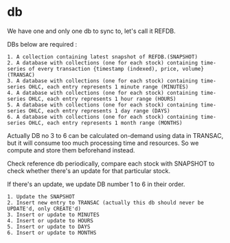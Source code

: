 # db
We have one and only one db to sync to, let's call it REFDB.

DBs below are required :

    1. A collection containing latest snapshot of REFDB.(SNAPSHOT)
    2. A database with collections (one for each stock) containing time-series of every transaction {timestamp (indexed), price, volume} (TRANSAC)
    3. A database with collections (one for each stock) containing time-series OHLC, each entry represents 1 minute range (MINUTES)
    4. A database with collections (one for each stock) containing time-series OHLC, each entry represents 1 hour range (HOURS)
    5. A database with collections (one for each stock) containing time-series OHLC, each entry represents 1 day range (DAYS)
    6. A database with collections (one for each stock) containing time-series OHLC, each entry represents 1 month range (MONTHS)

Actually DB no 3 to 6 can be calculated on-demand using data in TRANSAC, but it will consume
too much processing time and resources. So we compute and store them beforehand instead.

Check reference db periodically, compare each stock with SNAPSHOT to check
 whether there's an update for that particular stock.

If there's an update, we update DB number 1 to 6 in their order.

    1. Update the SNAPSHOT
    2. Insert new entry to TRANSAC (actually this db should never be UPDATE'd, only CREATE'd)
    3. Insert or update to MINUTES
    4. Insert or update to HOURS
    5. Insert or update to DAYS
    6. Insert or update to MONTHS
